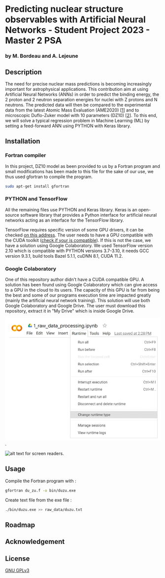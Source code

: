 # Predicting nuclear structure observables with Artificial Neural Networks - Student Project 2023 - Master 2 PSA
### by M. Bordeau and A. Lejeune

## Description

The need for precise nuclear mass predictions is becoming increasingly important for astrophysical applications. This contribution aim at using Artificial Neural Networks (ANNs) in order to predict the binding energy, the 2 proton and 2 neutron separation energies for nuclei with Z protons and N neutrons. The predicted data will then be compared to the experimental data from the latest Atomic Mass Evaluation (AME2020) [[1](https://www-nds.iaea.org/amdc/ame2020/mass_1.mas20.txt)] and to microscopic Duflo-Zuker model with 10 parameters (DZ10) [[2](https://arxiv.org/abs/1407.8221)].
To this end, we will solve a typical regression problem in Machine Learning (ML) by setting a feed-forward ANN using PYTHON with Keras library. 

## Installation 

### Fortran compiler

In this project, DZ10 model as been provided to us by a Fortran program and small modifications has been made to this file for the sake of our use, we thus used gfortran to compile the program. 
```bash
sudo apt-get install gfortran
```

### PYTHON and TensorFlow

All the remaining files use PYTHON and Keras library. Keras is an open-source software library that provides a Python interface for artificial neural networks acting as an interface for the TensorFlow library.

TensorFlow requires specific version of some GPU drivers, it can be checked [on this address](https://www.tensorflow.org/install/source#gpu). The user needs to have a GPU compatible with the CUDA toolkit ([check if your is compatible](https://developer.nvidia.com/cuda-gpus)). If this is not the case, we have a solution using Google Colaboratory. We used TensorFlow version 2.10 which is compatible with PYTHON versions 3.7-3.10, it needs GCC version 9.3.1, build tools Bazel 5.1.1, cuDNN 8.1, CUDA 11.2. 

### Google Colaboratory

One of this repository author didn't have a CUDA compatible GPU. A solution has been found using Google Colaboratory which can give access to a GPU in the cloud to its users. The capacity of this GPU is far from being the best and some of our programs execution time are impacted greatly (mainly the artificial neural network training). This solution will use both Google Colaboratory and Google Drive. The user must download this repository, extract it in "My Drive" which is inside Google Drive. 

![alt text for screen readers](/images/google_colab_tutorial_1.jpg "Text to show on mouseover").

![alt text for screen readers](/images/to/google_colab_tutorial_2.jpg "Text to show on mouseover").

## Usage

Compile the Fortran program with :
```bash
gfortran du_zu.f -o bin/duzu.exe
```

Create text file from the exe file :
```bash
./bin/duzu.exe >> raw_data/duzu.txt
```



## Roadmap



## Acknowledgement 



## License

[GNU GPLv3](https://www.gnu.org/licenses/gpl-3.0.en.html)
